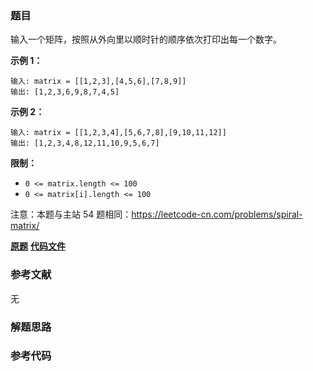 ### 题目
输入一个矩阵，按照从外向里以顺时针的顺序依次打印出每一个数字。



**示例 1：**

    
    
    输入: matrix = [[1,2,3],[4,5,6],[7,8,9]]
    输出: [1,2,3,6,9,8,7,4,5]
    

**示例 2：**

    
    
    输入: matrix = [[1,2,3,4],[5,6,7,8],[9,10,11,12]]
    输出: [1,2,3,4,8,12,11,10,9,5,6,7]
    



**限制：**

  * `0 <= matrix.length <= 100`
  * `0 <= matrix[i].length <= 100`

注意：本题与主站 54 题相同：<https://leetcode-cn.com/problems/spiral-matrix/>

 **[原题](https://leetcode-cn.com/problems/shun-shi-zhen-da-yin-ju-zhen-lcof/)**    **[代码文件]()**


### 参考文献
无

### 解题思路




### 参考代码

```go


```




